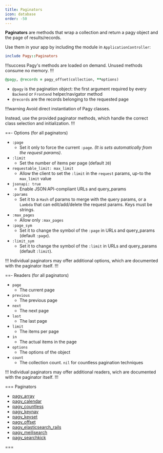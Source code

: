 ```yaml
---
title: Paginators
icon: database
order: -50
---
```


**Paginators** are methods that wrap a collection and return a pagy object and the page of results/records.

Use them in your app by including the module in `ApplicationController`:

```ruby Controller
include Pagy::Paginators
```

!!!success Pagy's methods are loaded on demand. Unused methods consume no memory.
!!!

```ruby Controller Action
@pagy, @records = pagy_offset(collection, **options)
```

- `@pagy` is the pagination object: the first argument required by every `Backend` or `Frontend` helper/navigator method
- `@records` are the records belonging to the requested page

!!!warning Avoid direct instantiation of Pagy classes.

Instead, use the provided paginator methods, which handle the correct class selection and initialization.
!!!

==- Options (for all paginators)

- `:page`
  - Set it only to force the current `:page`. _(It is sets automatically from the request params)_.
- `:limit`
  - Set the number of items per page (default `20`)
- `requestable_limit: max_limit`
  - Allow the client to set the `:limit` in the `request` params, up-to the `max_limit` value
- `jsonapi: true`
  - Enable JSON:API-compliant URLs and query_params
- `:params`
  - Set it to a `Hash` of params to merge with the query params, or a `Lambda` that can edit/add/delete the request params. Keys
    must be strings.
- `:max_pages`
  - Allow only `:max_pages`
- `:page_sym`
  - Set it to change the symbol of the `:page` in URLs and query_params (default `:page`).
- `:limit_sym`
  - Set it to change the symbol of the `:limit` in URLs and query_params (default `:limit`).

!!! Individual paginators may offer additional options, which are documented with the paginator itself.
!!!

==- Readers (for all paginators)

- `page`
  - The current page
- `previous`
  - The previous page
- `next`
  - The next page
- `last`
  - The last page
- `limit`
  - The items per page
- `in`
  - The actual items in the page
- `options`
  - The options of the object
- `count`
  - The collection count. `nil` for countless pagination techniques

!!! Individual paginators may offer additional readers, wich are documented with the paginator itself.
!!!

=== Paginators

- [pagy_array](paginators/array.md)
- [pagy_calendar](paginators/calendar.md)
- [pagy_countless](paginators/countless.md)
- [pagy_keynav](paginators/keynav.md)
- [pagy_keyset](paginators/keyset.md)
- [pagy_offset](paginators/offset.md)
- [pagy_elasticsearch_rails](paginators/searches/elasticsearch_rails.md)
- [pagy_meilisearch](paginators/searches/meilisearch.md)
- [pagy_searchkick](paginators/searches/searchkick.md)

===
